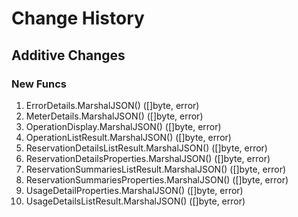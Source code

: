 # Change History

## Additive Changes

### New Funcs

1. ErrorDetails.MarshalJSON() ([]byte, error)
1. MeterDetails.MarshalJSON() ([]byte, error)
1. OperationDisplay.MarshalJSON() ([]byte, error)
1. OperationListResult.MarshalJSON() ([]byte, error)
1. ReservationDetailsListResult.MarshalJSON() ([]byte, error)
1. ReservationDetailsProperties.MarshalJSON() ([]byte, error)
1. ReservationSummariesListResult.MarshalJSON() ([]byte, error)
1. ReservationSummariesProperties.MarshalJSON() ([]byte, error)
1. UsageDetailProperties.MarshalJSON() ([]byte, error)
1. UsageDetailsListResult.MarshalJSON() ([]byte, error)
